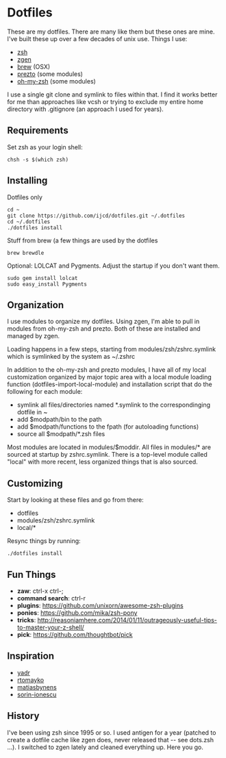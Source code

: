 Dotfiles
========

These are my dotfiles. There are many like them but these ones are mine. I've built these up over a few decades of unix use. Things I use:

* [zsh](https://github.com/zsh-users/zsh)
* [zgen](https://github.com/tarjoilija/zgen)
* [brew](https://github.com/homebrew/homebrew) (OSX)
* [prezto](https://github.com/sorin-ionescu/prezto) (some modules)
* [oh-my-zsh](https://github.com/robbyrussell/oh-my-zsh) (some modules)

I use a single git clone and symlink to files within that. I find it works better for me than approaches like vcsh or trying to exclude my entire home directory with .gitignore (an approach I used for years).

Requirements
------------

Set zsh as your login shell:

    chsh -s $(which zsh)

Installing
----------

Dotfiles only

    cd ~
    git clone https://github.com/ijcd/dotfiles.git ~/.dotfiles
    cd ~/.dotfiles
    ./dotfiles install

Stuff from brew (a few things are used by the dotfiles

    brew brewdle

Optional: LOLCAT and Pygments. Adjust the startup if you don't want them.

    sudo gem install lolcat
    sudo easy_install Pygments

Organization
------------

I use modules to organize my dotfiles. Using zgen, I'm able to pull in modules from oh-my-zsh and prezto. Both of these are installed and managed by zgen.

Loading happens in a few steps, starting from modules/zsh/zshrc.symlink which is symlinked by the system as ~/.zshrc

In addition to the oh-my-zsh and prezto modules, I have all of my local customization organized by major topic area with a local module loading function (dotfiles-import-local-module) and installation script that do the following for each module:

* symlink all files/directories named *.symlink to the correspondinging dotfile in ~
* add $modpath/bin to the path
* add $modpath/functions to the fpath (for autoloading functions)
* source all $modpath/*.zsh files

Most modules are located in modules/$moddir. All files in modules/* are sourced at startup by zshrc.symlink. There is a top-level module called "local" with more recent, less organized things that is also sourced.

Customizing
-----------

Start by looking at these files and go from there:

* dotfiles
* modules/zsh/zshrc.symlink
* local/*

Resync things by running:

    ./dotfiles install

Fun Things
----------

* **zaw**: ctrl-x ctrl-;
* **command search**: ctrl-r
* **plugins**: https://github.com/unixorn/awesome-zsh-plugins
* **ponies**: https://github.com/mika/zsh-pony
* **tricks**: http://reasoniamhere.com/2014/01/11/outrageously-useful-tips-to-master-your-z-shell/
* **pick**: https://github.com/thoughtbot/pick

Inspiration
-----------

* [yadr](https://github.com/skwp/dotfiles)
* [rtomayko](https://github.com/rtomayko/dotfiles)
* [matiasbynens](https://github.com/mathiasbynens/dotfiles)
* [sorin-ionescu](https://github.com/sorin-ionescu/dotfiles)

History
-------

I've been using zsh since 1995 or so. I used antigen for a year (patched to create a dotfile cache like zgen does, never released that -- see dots.zsh ...). I switched to zgen lately and cleaned everything up. Here you go.
